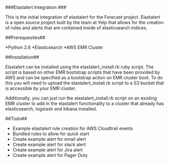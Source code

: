 ###Elastalert Integration ###

This is the initial integration of elastalert for the Forecast project. Elastalert is a open source project built by the team at Yelp that allows for the creation of rules and alerts that are contained inside of elasticsearch indices.


##Prerequesites##

*Python 2.6
*Elasticsearch
*AWS EMR Cluster

##Installation##

Elastalert can be installed using the elastalert_install.rb ruby script. The script is based on other EMR bootstrap scripts that have been provided by AWS and can be specified as a bootstrap action on EMR cluster boot. To do this you will need to upload the elastalert_install.rb script to a S3 bucket that is accessible by your EMR cluster.

Additionally, you can just run the elastalert_install.rb script on an existing EMR cluster to add in the elastalert functionality to a cluster that already has elasticsearch, logstash and kibana installed.


##Todo##
* Example elastalert rule creation for AWS Cloudtrail events
* Bundled rules to allow for quick start
* Create example alert for email alert
* Create example alert for slack alert
* Create example alert for Jira alert
* Create example alert for Pager Duty
